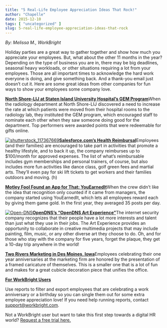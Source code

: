```yaml
---
title: "5 Real-Life Employee Appreciation Ideas That Rock!"
author: "Chapelle"
date: 2015-12-10
tags: [ "uncategorized" ]
slug: 5-real-life-employee-appreciation-ideas-that-rock
---
```

_By: Melissa M., WorkBright_  
  
Holiday parties are a great way to gather together and show how much you appreciate your employees. But, what about the other 11 months in the year? Depending on the type of business you are in, there may be big deadlines, seasonal heavy workloads, or other situations requiring a lot from your employees. Those are all important times to acknowledge the hard work everyone is doing, and give something back. And a thank-you email just doesn’t cut it. Here are some great ideas from other companies for fun ways to show your employees some company love.  
  
[**North Shore-LIJ at Staten Island University Hospital’s GEM Program**](http://www.mcfrecognition.com/wp-content/uploads/2015/07/MCF_SIUH_CASE-STUDY.pdf)When the radiology department at North Shore-LIJ discovered a need to increase the rate at which patients were moved from their hospital rooms to the radiology lab, they instituted the GEM program, which encouraged staff to nominate each other when they saw someone doing good for the department. Top performers were awarded points that were redeemable for gifts online.  
  
[![shutterstock_117367669](https://workbright.com/wp-content/uploads/2015/12/shutterstock_117367669-300x200.jpg)](https://workbright.com/wp-content/uploads/2015/12/shutterstock_117367669.jpg)[**Salesforce.com’s Health Reimbursal**](http://getsalesforcebenefits.com/sites/default/files/US%20Wellness%20Reimbursement%20Program%20_2013.pdf)Employees (and their families) are encouraged to take part in activities that promote a healthy lifestyle, and to back it up, the company reimburses up to $100/month for approved expenses. The list of what’s reimbursable includes gym memberships and personal trainers, of course, but also includes more fun activities like dance class, golf green fees and martial arts. They’ll even pay for ski lift tickets to get workers and their families outdoors and moving. (h)  
  
[**Motley Fool Found an App for That: YouEarnedIt**](https://www.youtube.com/watch?v=nGk7xmS4X-8)When the crew didn’t like the idea that recognition only counted if it came from managers, the company started using YouEarnedIt, which lets all employees reward each by giving them game gold. In the first year, they averaged 35 posts per day.  
  
[![Open-DNS](https://workbright.com/wp-content/uploads/2015/12/Open-DNS-300x200.jpg)](https://workbright.com/wp-content/uploads/2015/12/Open-DNS.jpg)[**OpenDNS’s “OpenDNS Art Experience”**](http://blog.octanner.com/culture/top-10-coolest-companies-to-work-for-in-the-bay-area)The internet security company recognizes that their people have a lot more interests and talent than just what they use in their jobs. The Art Experience provides an opportunity to collaborate in creative multimedia projects that may include painting, film, music, or any other diverse art they choose to do. Oh, and for those who stay with the company for five years, forget the plaque, they get a 10-day trip anywhere in the world!  
  
 [**Two Rivers Marketing in Des Moines, Iowa**](http://www.tworiversmarketing.com/docs/default-source/default-document-library/2rm_best_places_final.pdf?sfvrsn=0)Employees celebrating their one year anniversaries at the marketing firm are honored by the presentation of a framed caricature of themselves. This is a smaller one that is a lot of fun and makes for a great cubicle decoration piece that unifies the office.  
  
[**For WorkBright Users**](http://www.workbright.com)  
  
Use reports to filter and export employees that are celebrating a work anniversary or a birthday so you can single them out for some extra employee appreciation love! If you need help running reports, contact [support@workbright.com](mailto:support@workbright.com).  
  
Not a WorkBright user but want to take this first step towards a digital HR world? [Request a free trial here.](https://workbright.com/benefits-features/)  
  


  
  


  
  


  
  



